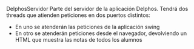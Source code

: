 DelphosServidor
Parte del servidor de la aplicación Delphos. Tendrá dos threads que atienden peticiones en dos puertos distintos:
- En uno se atenderán las peticiones de la aplicación swing
- En otro se atenderán peticiones desde el navegador, devolviendo un HTML que muestra las notas de todos los alumnos
